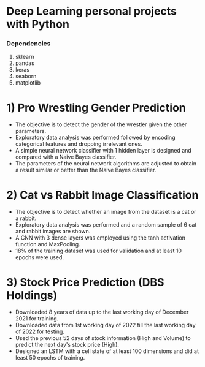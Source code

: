 # Deep Learning personal projects with Python
### Dependencies
1) sklearn
2) pandas
3) keras
4) seaborn
5) matplotlib

# 1) Pro Wrestling Gender Prediction
- The objective is to detect the gender of the wrestler given the other parameters.
- Exploratory data analysis was performed followed by encoding categorical features and dropping irrelevant ones.
- A simple neural network classifier with 1 hidden layer is designed and compared with a Naive Bayes classifier.
- The parameters of the neural network algorithms are adjusted to obtain a result similar or better than the Naive Bayes classifier.
  
# 2) Cat vs Rabbit Image Classification
- The objective is to detect whether an image from the dataset is a cat or a rabbit.
- Exploratory data analysis was performed and a random sample of 6 cat and rabbit images are shown.
- A CNN with 3 dense layers was employed using the tanh activation function and MaxPooling.
- 18% of the training dataset was used for validation and at least 10 epochs were used.

# 3) Stock Price Prediction (DBS Holdings)
- Downloaded 8 years of data up to the last working day of December 2021 for training.
- Downloaded data from 1st working day of 2022 till the last working day of 2022 for testing.
- Used the previous 52 days of stock information (High and Volume) to predict the next day's stock price (High).
- Designed an LSTM with a cell state of at least 100 dimensions and did at least 50 epochs of training.
  
